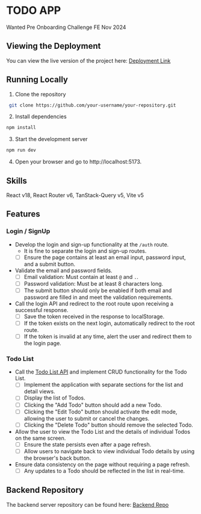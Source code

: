 # TODO APP

Wanted Pre Onboarding Challenge FE Nov 2024

## Viewing the Deployment

You can view the live version of the project here: [Deployment Link](demolink)

## Running Locally

1. Clone the repository

```bash
 git clone https://github.com/your-username/your-repository.git
```

2. Install dependencies

```bash
npm install
```

3. Start the development server

```bash
npm run dev
```

4. Open your browser and go to http://localhost:5173.

## Skills

React v18, React Router v6, TanStack-Query v5, Vite v5

## Features

### Login / SignUp

- Develop the login and sign-up functionality at the `/auth` route.
  - It is fine to separate the login and sign-up routes.
  - [ ] Ensure the page contains at least an email input, password input, and a submit button.
- Validate the email and password fields.
  - [ ] Email validation: Must contain at least `@` and `.`.
  - [ ] Password validation: Must be at least 8 characters long.
  - [ ] The submit button should only be enabled if both email and password are filled in and meet the validation requirements.
- Call the login API and redirect to the root route upon receiving a successful response.
  - [ ] Save the token received in the response to localStorage.
  - [ ] If the token exists on the next login, automatically redirect to the root route.
  - [ ] If the token is invalid at any time, alert the user and redirect them to the login page.

### Todo List

- Call the [Todo List API](https://github.com/starkoora/wanted-pre-onboarding-challenge-fe-1-api) and implement CRUD functionality for the Todo List.
  - [ ] Implement the application with separate sections for the list and detail views.
  - [ ] Display the list of Todos.
  - [ ] Clicking the "Add Todo" button should add a new Todo.
  - [ ] Clicking the "Edit Todo" button should activate the edit mode, allowing the user to submit or cancel the changes.
  - [ ] Clicking the "Delete Todo" button should remove the selected Todo.
- Allow the user to view the Todo List and the details of individual Todos on the same screen.
  - [ ] Ensure the state persists even after a page refresh.
  - [ ] Allow users to navigate back to view individual Todo details by using the browser's back button.
- Ensure data consistency on the page without requiring a page refresh.
  - [ ] Any updates to a Todo should be reflected in the list in real-time.

## Backend Repository

The backend server repository can be found here: [Backend Repo](https://github.com/starkoora/wanted-pre-onboarding-challenge-fe-1-api)
